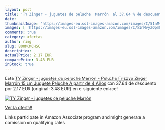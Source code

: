 ```yaml
---
layout: post
title: 'TY Zinger - juguetes de peluche  Marrón  al 37.64 % de descuento'
date: 
thumbnailImage: 'https://images-eu.ssl-images-amazon.com/images/I/51nMvyZQpmL._SL200_.jpg'
images: [ 'https://images-eu.ssl-images-amazon.com/images/I/51nMvyZQpmL._SL200_.jpg' ]
comments: true
category: ofertas
author: ring
slug: B00MCMCHSC
description:
actualPrice: 2.17 EUR
comparePrice: 3.48 EUR
inStock: true
---
```


Está [TY Zinger - juguetes de peluche  Marrón  - Peluche Frizzys Zinger Marrón 15 cm  Juguete Peluche A partir de 4 Años](https://www.amazon.es/dp/B00MCMCHSC/?tag=tolees-21) con 37.64 de descuento por 2.17 EUR (original: 3.48 EUR) en el siguiente enlace!

[![TY Zinger - juguetes de peluche  Marrón ](https://images-eu.ssl-images-amazon.com/images/I/51nMvyZQpmL._SL200_.jpg)](https://www.amazon.es/dp/B00MCMCHSC/?tag=tolees-21)

[Ver la oferta!!](https://www.amazon.es/dp/B00MCMCHSC/?tag=tolees-21)

Links participate in Amazon Associate program and might generate a comission on qualifying sales


